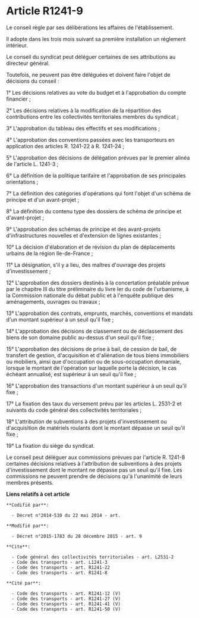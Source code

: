# Article R1241-9

Le conseil règle par ses délibérations les affaires de l'établissement. 

Il adopte dans les trois mois suivant sa première installation un règlement intérieur. 

Le conseil du syndicat peut déléguer certaines de ses attributions au directeur général. 

Toutefois, ne peuvent pas être déléguées et doivent faire l'objet de décisions du conseil : 

1° Les décisions relatives au vote du budget et à l'approbation du compte financier ; 

2° Les décisions relatives à la modification de la répartition des contributions entre les collectivités territoriales
membres du syndicat ; 

3° L'approbation du tableau des effectifs et ses modifications ; 

4° L'approbation des conventions passées avec les transporteurs en application des articles R. 1241-22 à R. 1241-24 ; 

5° L'approbation des décisions de délégation prévues par le premier alinéa de l'article L. 1241-3 ; 

6° La définition de la politique tarifaire et l'approbation de ses principales orientations ; 

7° La définition des catégories d'opérations qui font l'objet d'un schéma de principe et d'un avant-projet ; 

8° La définition du contenu type des dossiers de schéma de principe et d'avant-projet ; 

9° L'approbation des schémas de principe et des avant-projets d'infrastructures nouvelles et d'extension de lignes
existantes ; 

10° La décision d'élaboration et de révision du plan de déplacements urbains de la région Ile-de-France ; 

11° La désignation, s'il y a lieu, des maîtres d'ouvrage des projets d'investissement ; 

12° L'approbation des dossiers destinés à la concertation préalable prévue par le chapitre III du titre préliminaire du livre
Ier du code de l'urbanisme, à la Commission nationale du débat public et à l'enquête publique des aménagements, ouvrages ou
travaux ; 

13° L'approbation des contrats, emprunts, marchés, conventions et mandats d'un montant supérieur à un seuil qu'il fixe ; 

14° L'approbation des décisions de classement ou de déclassement des biens de son domaine public au-dessus d'un seuil qu'il
fixe ; 

15° L'approbation des décisions de prise à bail, de cession de bail, de transfert de gestion, d'acquisition et d'aliénation
de tous biens immobiliers ou mobiliers, ainsi que d'occupation ou de sous-occupation domaniale, lorsque le montant de
l'opération sur laquelle porte la décision, le cas échéant annualisé, est supérieur à un seuil qu'il fixe ; 

16° L'approbation des transactions d'un montant supérieur à un seuil qu'il fixe ; 

17° La fixation des taux du versement prévu par les articles L. 2531-2 et suivants du code général des collectivités
territoriales ; 

18° L'attribution de subventions à des projets d'investissement ou d'acquisition de matériels roulants dont le montant
dépasse un seuil qu'il fixe ; 

19° La fixation du siège du syndicat. 

Le conseil peut déléguer aux commissions prévues par l'article R. 1241-8 certaines décisions relatives à l'attribution de
subventions à des projets d'investissement dont le montant ne dépasse pas un seuil qu'il fixe. Les commissions ne peuvent
prendre de décisions qu'à l'unanimité de leurs membres présents.

**Liens relatifs à cet article**

	**Codifié par**:

	  - Décret n°2014-530 du 22 mai 2014 - art.

	**Modifié par**:

	  - Décret n°2015-1783 du 28 décembre 2015 - art. 9

	**Cite**:

	  - Code général des collectivités territoriales - art. L2531-2
	  - Code des transports - art. L1241-3
	  - Code des transports - art. R1241-22
	  - Code des transports - art. R1241-8

	**Cité par**:

	  - Code des transports - art. R1241-12 (V)
	  - Code des transports - art. R1241-27 (V)
	  - Code des transports - art. R1241-41 (V)
	  - Code des transports - art. R1241-50 (V)
